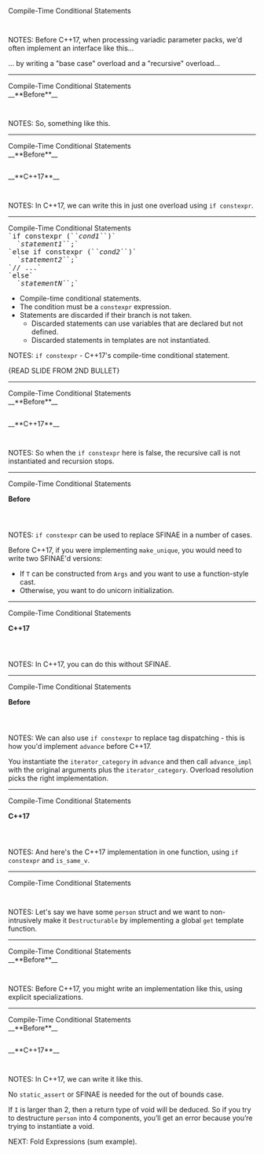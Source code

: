 <div class="slide-title">Compile-Time Conditional Statements</div>

<pre style="display: inline-block;"><code class='sample' sample='cpp17_features/03_language_compile-time_conditional_statements/00_print_interface.cpp#primary'></code></pre>

NOTES:
Before C++17, when processing variadic parameter packs, we'd often implement an interface like this...

... by writing a "base case" overload and a "recursive" overload...

---

<div class="slide-title">Compile-Time Conditional Statements</div>

<div class="left">
<span style="display: block">__**Before**__</span>

<pre style="display: inline-block;"><code class='sample' sample='cpp17_features/03_language_compile-time_conditional_statements/01_print_cpp11_recursive_pack_expansion.cpp#primary'></code></pre>
</div>

<div class="right">
</div>

NOTES:
So, something like this.

---

<div class="slide-title">Compile-Time Conditional Statements</div>

<div class="left">
<span style="display: block">__**Before**__</span>

<pre style="display: inline-block;"><code class='sample' sample='cpp17_features/03_language_compile-time_conditional_statements/01_print_cpp11_recursive_pack_expansion.cpp#primary'></code></pre>
</div>

<div class="right">
<span style="display: block">__**C++17**__</span>

<pre style="display: inline-block;"><code class='sample' sample='cpp17_features/03_language_compile-time_conditional_statements/02_print_cpp17_recursive_if_constexpr.cpp#primary'></code></pre>
</div>

NOTES:
In C++17, we can write this in just one overload using `if constexpr`.

---

<div class="slide-title">Compile-Time Conditional Statements</div>

<div style="display: inline-block; text-align: left; font-family: monospace;">
<span style="display: block;">`if constexpr (`<i>`cond1`</i>`)`</span>
<span style="display: block;">&nbsp;&nbsp;<i>`statement1`</i>`;`</span>
<span style="display: block;">`else if constexpr (`<i>`cond2`</i>`)`</span>
<span style="display: block;">&nbsp;&nbsp;<i>`statement2`</i>`;`</span>
<span style="display: block;">`// ...`</span>
<span style="display: block;">`else`</span>
<span style="display: block;">&nbsp;&nbsp;<i>`statementN`</i>`;`
</div>

* Compile-time conditional statements.
* The condition must be a `constexpr` expression.
* Statements are discarded if their branch is not taken.
  * Discarded statements can use variables that are declared but not defined. 
  * Discarded statements in templates are not instantiated.

NOTES:
`if constexpr` - C++17's compile-time conditional statement.

{READ SLIDE FROM 2ND BULLET}

---

<div class="slide-title">Compile-Time Conditional Statements</div>

<div class="left">
<span style="display: block">__**Before**__</span>

<pre style="display: inline-block;"><code class='sample' sample='cpp17_features/03_language_compile-time_conditional_statements/01_print_cpp11_recursive_pack_expansion.cpp#primary'></code></pre>
</div>

<div class="right">
<span style="display: block">__**C++17**__</span>

<pre style="display: inline-block;"><code class='sample' sample='cpp17_features/03_language_compile-time_conditional_statements/02_print_cpp17_recursive_if_constexpr.cpp#primary'></code></pre>
</div>

NOTES:
So when the `if constexpr` here is false, the recursive call is not instantiated and recursion stops.

<!--

<div class="slide-title">Compile-Time Conditional Statements</div>

<pre style="display: inline-block;"><code class='sample' sample='cpp17_features/03_language_compile-time_conditional_statements/10_make_unique_interface.cpp#primary'></code></pre>

-->

---

<div class="slide-title">Compile-Time Conditional Statements</div>

<span style="display: block">__**Before**__</span>

<pre style="display: inline-block;"><code class='sample' sample='cpp17_features/03_language_compile-time_conditional_statements/11_make_unique_cpp11_sfinae.cpp#primary'></code></pre>

NOTES:
`if constexpr` can be used to replace SFINAE in a number of cases.

Before C++17, if you were implementing `make_unique`, you would need to write two SFINAE'd versions:
* If `T` can be constructed from `Args` and you want to use a function-style cast.
* Otherwise, you want to do unicorn initialization.

---

<div class="slide-title">Compile-Time Conditional Statements</div>

<span style="display: block">__**C++17**__</span>

<pre style="display: inline-block;"><code class='sample' sample='cpp17_features/03_language_compile-time_conditional_statements/12_make_unique_cpp17_if_constexpr.cpp#primary'></code></pre>

NOTES:
In C++17, you can do this without SFINAE.

---

<!--

<div class="slide-title">Compile-Time Conditional Statements</div>

<pre style="display: inline-block;"><code class='sample' sample='cpp17_features/03_language_compile-time_conditional_statements/20_advance_interface.cpp#primary'></code></pre>

-->

<div class="slide-title">Compile-Time Conditional Statements</div>

<span style="display: block">__**Before**__</span>

<pre style="display: inline-block;"><code class='sample' sample='cpp17_features/03_language_compile-time_conditional_statements/21_advance_cpp11_tag_dispatching.cpp#primary'></code></pre>

NOTES:
We can also use `if constexpr` to replace tag dispatching - this is how you'd implement `advance` before C++17.

You instantiate the `iterator_category` in `advance` and then call `advance_impl` with the original arguments plus the `iterator_category`. Overload resolution picks the right implementation.

---

<div class="slide-title">Compile-Time Conditional Statements</div>

<span style="display: block">__**C++17**__</span>

<pre style="display: inline-block;"><code class='sample' sample='cpp17_features/03_language_compile-time_conditional_statements/22_advance_cpp17_if_constexpr.cpp#primary'></code></pre>

NOTES:
And here's the C++17 implementation in one function, using `if constexpr` and `is_same_v`.

---

<div class="slide-title">Compile-Time Conditional Statements</div>

<pre style="display: inline-block;"><code class='sample' sample='cpp17_features/03_language_compile-time_conditional_statements/30_person.cpp#primary'></code></pre>

NOTES:
Let's say we have some `person` struct and we want to non-intrusively make it `Destructurable` by implementing a global `get` template function.

---

<div class="slide-title">Compile-Time Conditional Statements</div>

<div class="left">
<span style="display: block">__**Before**__</span>

<pre style="display: inline-block;"><code class='sample' sample='cpp17_features/03_language_compile-time_conditional_statements/31_person_cpp11_get_fully_specialized.cpp#primary'></code></pre>
</div>

<div class="right">
</div>

NOTES:
Before C++17, you might write an implementation like this, using explicit specializations.

---

<div class="slide-title">Compile-Time Conditional Statements</div>

<div class="left">
<span style="display: block">__**Before**__</span>

<pre style="display: inline-block;"><code class='sample' sample='cpp17_features/03_language_compile-time_conditional_statements/31_person_cpp11_get_fully_specialized.cpp#primary'></code></pre>
</div>

<div class="right">
<span style="display: block">__**C++17**__</span>

<pre style="display: inline-block;"><code class='sample' sample='cpp17_features/03_language_compile-time_conditional_statements/32_person_cpp17_get_if_constexpr.cpp#primary'></code></pre>
</div>

NOTES:
In C++17, we can write it like this.

No `static_assert` or SFINAE is needed for the out of bounds case.

If `I` is larger than 2, then a return type of void will be deduced. So if you try to destructure `person` into 4 components, you’ll get an error because you’re trying to instantiate a void.

NEXT: Fold Expressions (sum example).
 

